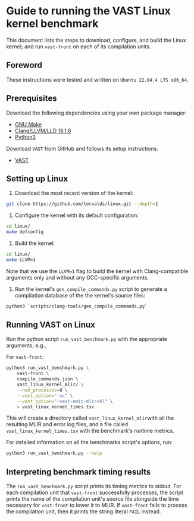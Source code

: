 # Guide to running the VAST Linux kernel benchmark

This document lists the steps to download, configure, and build the Linux
kernel; and run `vast-front` on each of its compilation units.

## Foreword

These instructions were tested and written on `Ubuntu 22.04.4 LTS x86_64`.

## Prerequisites

Download the following dependencies using your own package manager:

- [GNU Make](https://www.gnu.org/software/make/)
- [Clang/LLVM/LLD 18.1.8](https://github.com/llvm/llvm-project/releases/tag/llvmorg-18.1.8)
- [Python3](https://www.python.org/downloads/)

Download `VAST` from GitHub and follows its setup instructions:

- [VAST](https://github.com/trailofbits/vast)

## Setting up Linux

1. Download the most recent version of the kernel:

```bash
git clone https://github.com/torvalds/linux.git --depth=1
```

1. Configure the kernel with its default configuration:

```bash
cd linux/
make defconfig
```

1. Build the kernel:

```bash
cd linux/
make LLVM=1
```

Note that we use the `LLVM=1` flag to build the kernel with Clang-compatible
arguments only and without any GCC-specific arguments.

1. Run the kernel's `gen_compile_commands.py` script to generate a compilation
   database of the the kernel's source files:

```sh
python3 `scripts/clang-tools/gen_compile_commands.py`
```

## Running VAST on Linux

Run the python script `run_vast_benchmark.py` with the appropriate arguments,
e.g.,

For `vast-front`:

```bash
python3 run_vast_benchmark.py \
    vast-front \
    compile_commands.json \
    vast_linux_kernel_mlir/ \
    --num_processes=8 \
    --vast_option="-xc" \
    --vast_option="-vast-emit-mlir=hl" \
    > vast_linux_kernel_times.tsv
```

This will create a directory called `vast_linux_kernel_mlir`with all the
resulting MLIR and error log files, and a file called
`vast_linux_kernel_times.tsv` with the benchmark's runtime metrics.

For detailed information on all the benchmarks script's options, run:

```bash
python3 run_vast_benchmark.py --help
```

## Interpreting benchmark timing results

The `run_vast_benchmark.py` script prints its timing metrics to stdout. For each
compilation unit that `vast-front` successfully processes, the script prints the
name of the compilation unit's source file alongside the time necessary for
`vast-front` to lower it to MLIR. If `vast-front` fails to process the
compilation unit, then it prints the string literal `FAIL` instead.
